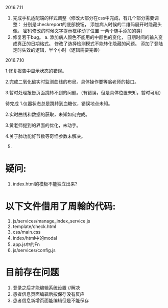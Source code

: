 2016.7.11
   
   1. 完成手机适配端的样式调整（修改大部分在css中完成，有几个部分需要调整：
      分别是checkreport的底部按钮，
      添加病人时候的二维码展开时隐藏头像。 
	  密码修改的时候文字提示框移动了位置
      一两个随手添加的类）
   2. 修复若干bug。
          a. 添加病人颜色不能用的中颜色的变化，
          日期时间的输入变成真正的日期格式。
          修改了选择检测模式不能转化隐藏的问题。
          添加了登陆定时失效的逻辑，半个小时（逻辑需要完善）



2016.7.10

   1.修复报告中显示状态的错误。

   2.完成二氧化碳实时监测曲线的布局。具体操作要等翁老师的接口。

   3.暂时处理报告页面跳转不到的问题。（有错误，但是具体位置未知，暂时可用）



   待完成
   1.仪器状态总是跳转到血糖仪，错误地点未知。

   2.实时曲线和数据的获取，未知如何完成。

   3.黄老师提到的界面的优化，未动手。

   4.关于肺功能好节数等奇怪参数未解决。
   
   5.  
















# 疑问:
1. index.html的模板不能独立出来?

# 以下文件借用了周翰的代码:
1. js/services/manage_index_service.js
2. template/check.html
3. css/main.css
4. index/html中的modal
5. app.js中的Fn
6. js/services/config.js

# 目前存在问题
1. 登录之后才能编辑系统设置         //解决
2. 患者信息页面编辑后按保存没有反应
3. 患者信息新增页面能编辑但是不能保存




